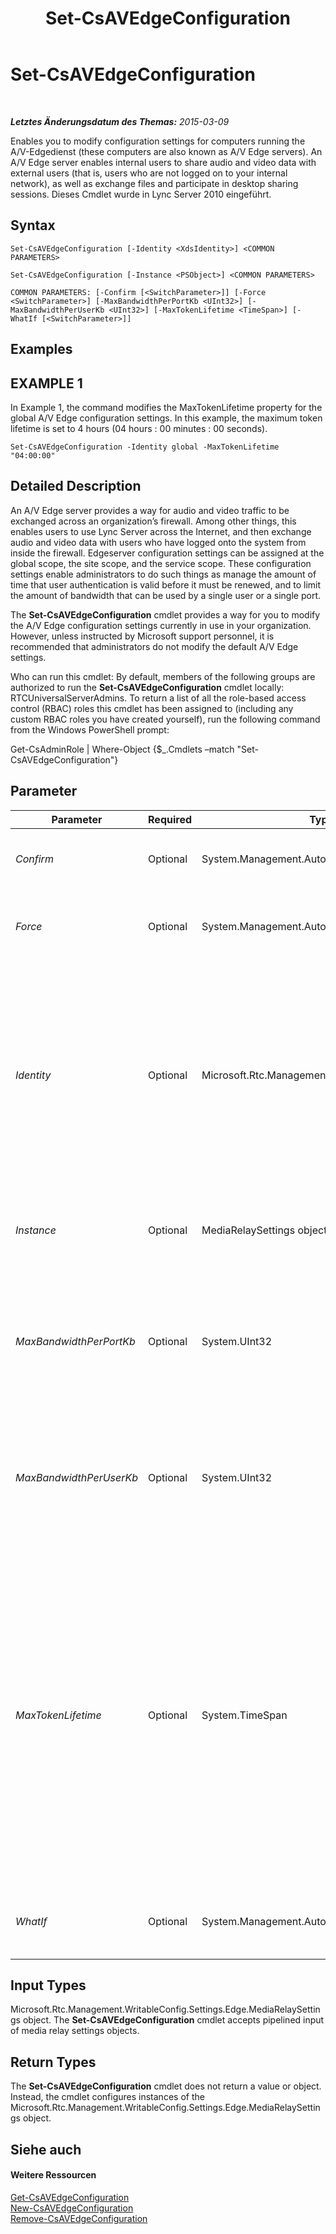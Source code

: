 ﻿---
title: Set-CsAVEdgeConfiguration
TOCTitle: Set-CsAVEdgeConfiguration
ms:assetid: b410164b-b47d-450c-8048-983cac4be624
ms:mtpsurl: https://technet.microsoft.com/de-de/library/Gg412869(v=OCS.15)
ms:contentKeyID: 49295144
ms.date: 05/19/2016
mtps_version: v=OCS.15
ms.translationtype: HT
---

# Set-CsAVEdgeConfiguration

 

_**Letztes Änderungsdatum des Themas:** 2015-03-09_

Enables you to modify configuration settings for computers running the A/V-Edgedienst (these computers are also known as A/V Edge servers). An A/V Edge server enables internal users to share audio and video data with external users (that is, users who are not logged on to your internal network), as well as exchange files and participate in desktop sharing sessions. Dieses Cmdlet wurde in Lync Server 2010 eingeführt.

## Syntax

    Set-CsAVEdgeConfiguration [-Identity <XdsIdentity>] <COMMON PARAMETERS>

    Set-CsAVEdgeConfiguration [-Instance <PSObject>] <COMMON PARAMETERS>

    COMMON PARAMETERS: [-Confirm [<SwitchParameter>]] [-Force <SwitchParameter>] [-MaxBandwidthPerPortKb <UInt32>] [-MaxBandwidthPerUserKb <UInt32>] [-MaxTokenLifetime <TimeSpan>] [-WhatIf [<SwitchParameter>]]

## Examples

## EXAMPLE 1

In Example 1, the command modifies the MaxTokenLifetime property for the global A/V Edge configuration settings. In this example, the maximum token lifetime is set to 4 hours (04 hours : 00 minutes : 00 seconds).

    Set-CsAVEdgeConfiguration -Identity global -MaxTokenLifetime "04:00:00"

## Detailed Description

An A/V Edge server provides a way for audio and video traffic to be exchanged across an organization’s firewall. Among other things, this enables users to use Lync Server across the Internet, and then exchange audio and video data with users who have logged onto the system from inside the firewall. Edgeserver configuration settings can be assigned at the global scope, the site scope, and the service scope. These configuration settings enable administrators to do such things as manage the amount of time that user authentication is valid before it must be renewed, and to limit the amount of bandwidth that can be used by a single user or a single port.

The **Set-CsAVEdgeConfiguration** cmdlet provides a way for you to modify the A/V Edge configuration settings currently in use in your organization. However, unless instructed by Microsoft support personnel, it is recommended that administrators do not modify the default A/V Edge settings.

Who can run this cmdlet: By default, members of the following groups are authorized to run the **Set-CsAVEdgeConfiguration** cmdlet locally: RTCUniversalServerAdmins. To return a list of all the role-based access control (RBAC) roles this cmdlet has been assigned to (including any custom RBAC roles you have created yourself), run the following command from the Windows PowerShell prompt:

Get-CsAdminRole | Where-Object {$\_.Cmdlets –match "Set-CsAVEdgeConfiguration"}

## Parameter


<table>
<colgroup>
<col style="width: 25%" />
<col style="width: 25%" />
<col style="width: 25%" />
<col style="width: 25%" />
</colgroup>
<thead>
<tr class="header">
<th>Parameter</th>
<th>Required</th>
<th>Type</th>
<th>Description</th>
</tr>
</thead>
<tbody>
<tr class="odd">
<td><p><em>Confirm</em></p></td>
<td><p>Optional</p></td>
<td><p>System.Management.Automation.SwitchParameter</p></td>
<td><p>Fordert Sie vor der Ausführung des Befehls zum Bestätigen auf.</p></td>
</tr>
<tr class="even">
<td><p><em>Force</em></p></td>
<td><p>Optional</p></td>
<td><p>System.Management.Automation.SwitchParameter</p></td>
<td><p>Suppresses the display of any non-fatal error message that might occur when running the command.</p></td>
</tr>
<tr class="odd">
<td><p><em>Identity</em></p></td>
<td><p>Optional</p></td>
<td><p>Microsoft.Rtc.Management.Xds.XdsIdentity</p></td>
<td><p>Unique identifier for the collection of A/V Edge configuration settings to be modified. To modify the global collection, use the following syntax: -Identity global. To modify a site collection use syntax similar to this: -Identity site:Redmond. Settings configured at the service scope should be referred to using syntax similar to this: -Identity service:EdgeServer:atl-cs-001.litwareinc.com.</p></td>
</tr>
<tr class="even">
<td><p><em>Instance</em></p></td>
<td><p>Optional</p></td>
<td><p>MediaRelaySettings object</p></td>
<td><p>Ermöglicht Ihnen, einen Verweis auf ein Objekt an das Cmdlet zu übergeben, statt individuelle Parameterwerte festzulegen.</p></td>
</tr>
<tr class="odd">
<td><p><em>MaxBandwidthPerPortKb</em></p></td>
<td><p>Optional</p></td>
<td><p>System.UInt32</p></td>
<td><p>Indicates the maximum amount of bandwidth (in kilobits per second) that can be allocated to a single port. The maximum bandwidth can be set to any integer value between 1 and 4294967296 (4096 gigabits) per second; the default value is 3000.</p></td>
</tr>
<tr class="even">
<td><p><em>MaxBandwidthPerUserKb</em></p></td>
<td><p>Optional</p></td>
<td><p>System.UInt32</p></td>
<td><p>Indicates the maximum amount of bandwidth (in kilobits per second) that can be allocated to any one user. The maximum bandwidth can be set to any integer value between 1 and 4294967296 (4096 gigabits) per second; the default value is 10000.</p></td>
</tr>
<tr class="odd">
<td><p><em>MaxTokenLifetime</em></p></td>
<td><p>Optional</p></td>
<td><p>System.TimeSpan</p></td>
<td><p>The maximum amount of time that an authentication token can be used before it expires and must be renewed. Token lifetimes are expressed using the following format: Days.Hours:Minutes:Seconds. For example, 13 days must be expressed like this, with a period (.) following the number of days, and colons (:) used to separate the hours, minutes, and seconds:</p>
<p>13.00:00:00</p>
<p>The default value of 8 hours must be expressed like this:</p>
<p>08:00:00</p>
<p>The minimum allowed token lifetime is 1 minute (00:01:00); the maximum allowed lifetime is 180 days (180.00:00:00).</p>
<p></p></td>
</tr>
<tr class="even">
<td><p><em>WhatIf</em></p></td>
<td><p>Optional</p></td>
<td><p>System.Management.Automation.SwitchParameter</p></td>
<td><p>Beschreibt die Auswirkungen einer Ausführung des Befehls, ohne den Befehl tatsächlich auszuführen.</p></td>
</tr>
</tbody>
</table>


## Input Types

Microsoft.Rtc.Management.WritableConfig.Settings.Edge.MediaRelaySettings object. The **Set-CsAVEdgeConfiguration** cmdlet accepts pipelined input of media relay settings objects.

## Return Types

The **Set-CsAVEdgeConfiguration** cmdlet does not return a value or object. Instead, the cmdlet configures instances of the Microsoft.Rtc.Management.WritableConfig.Settings.Edge.MediaRelaySettings object.

## Siehe auch

#### Weitere Ressourcen

[Get-CsAVEdgeConfiguration](get-csavedgeconfiguration.md)  
[New-CsAVEdgeConfiguration](new-csavedgeconfiguration.md)  
[Remove-CsAVEdgeConfiguration](remove-csavedgeconfiguration.md)

